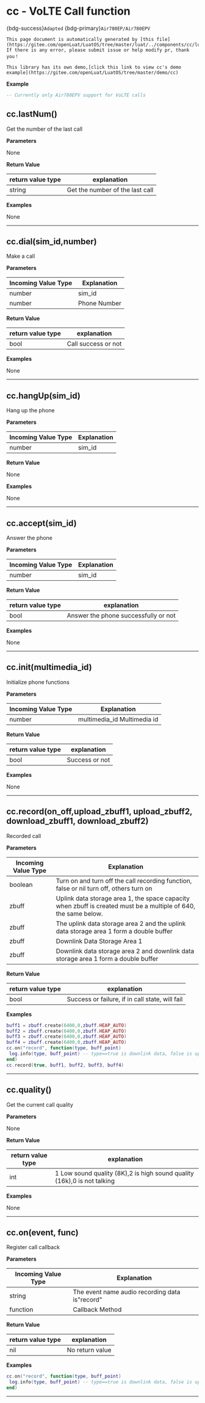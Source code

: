 # cc - VoLTE Call function

{bdg-success}`Adapted` {bdg-primary}`Air780EP/Air780EPV`

```{note}
This page document is automatically generated by [this file](https://gitee.com/openLuat/LuatOS/tree/master/luat/../components/cc/luat_lib_cc.c). If there is any error, please submit issue or help modify pr, thank you！
```

```{tip}
This library has its own demo,[click this link to view cc's demo example](https://gitee.com/openLuat/LuatOS/tree/master/demo/cc)
```

**Example**

```lua
-- Currently only Air780EPV support for VoLTE calls

```

## cc.lastNum()



Get the number of the last call

**Parameters**

None

**Return Value**

|return value type | explanation|
|-|-|
|string|Get the number of the last call|

**Examples**

None

---

## cc.dial(sim_id,number)



Make a call

**Parameters**

|Incoming Value Type | Explanation|
|-|-|
|number|sim_id|
|number|Phone Number|

**Return Value**

|return value type | explanation|
|-|-|
|bool|Call success or not|

**Examples**

None

---

## cc.hangUp(sim_id)



Hang up the phone

**Parameters**

|Incoming Value Type | Explanation|
|-|-|
|number|sim_id|

**Return Value**

None

**Examples**

None

---

## cc.accept(sim_id)



Answer the phone

**Parameters**

|Incoming Value Type | Explanation|
|-|-|
|number|sim_id|

**Return Value**

|return value type | explanation|
|-|-|
|bool|Answer the phone successfully or not|

**Examples**

None

---

## cc.init(multimedia_id)



Initialize phone functions

**Parameters**

|Incoming Value Type | Explanation|
|-|-|
|number|multimedia_id Multimedia id|

**Return Value**

|return value type | explanation|
|-|-|
|bool|Success or not|

**Examples**

None

---

## cc.record(on_off,upload_zbuff1, upload_zbuff2, download_zbuff1, download_zbuff2)



Recorded call

**Parameters**

|Incoming Value Type | Explanation|
|-|-|
|boolean|Turn on and turn off the call recording function, false or nil turn off, others turn on|
|zbuff|Uplink data storage area 1, the space capacity when zbuff is created must be a multiple of 640, the same below.|
|zbuff|The uplink data storage area 2 and the uplink data storage area 1 form a double buffer|
|zbuff|Downlink Data Storage Area 1|
|zbuff|Downlink data storage area 2 and downlink data storage area 1 form a double buffer|

**Return Value**

|return value type | explanation|
|-|-|
|bool|Success or failure, if in call state, will fail|

**Examples**

```lua
buff1 = zbuff.create(6400,0,zbuff.HEAP_AUTO)
buff2 = zbuff.create(6400,0,zbuff.HEAP_AUTO)
buff3 = zbuff.create(6400,0,zbuff.HEAP_AUTO)
buff4 = zbuff.create(6400,0,zbuff.HEAP_AUTO)
cc.on("record", function(type, buff_point)
 log.info(type, buff_point) -- type==true is downlink data, false is uplink data buff_point indicates which one is returned in the double cache
end)
cc.record(true, buff1, buff2, buff3, buff4)

```

---

## cc.quality()



Get the current call quality

**Parameters**

None

**Return Value**

|return value type | explanation|
|-|-|
|int|1 Low sound quality (8K),2 is high sound quality (16k),0 is not talking|

**Examples**

None

---

## cc.on(event, func)



Register call callback

**Parameters**

|Incoming Value Type | Explanation|
|-|-|
|string|The event name audio recording data is"record"|
|function|Callback Method|

**Return Value**

|return value type | explanation|
|-|-|
|nil|No return value|

**Examples**

```lua
cc.on("record", function(type, buff_point)
 log.info(type, buff_point) -- type==true is downlink data, false is uplink data buff_point indicates which one is returned in the double cache
end)

```

---

